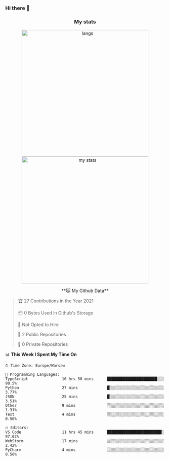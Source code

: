 ### Hi there 👋

<!--
**DamianKocjan/DamianKocjan** is a ✨ _special_ ✨ repository because its `README.md` (this file) appears on your GitHub profile.

Here are some ideas to get you started:

- 🔭 I’m currently working on ...
- 🌱 I’m currently learning ...
- 👯 I’m looking to collaborate on ...
- 🤔 I’m looking for help with ...
- 💬 Ask me about ...
- 📫 How to reach me: ...
- 😄 Pronouns: ...
- ⚡ Fun fact: ...
-->

<h3 align="center">My stats</h3>

<p align="center">
  <img src="https://github-readme-stats.vercel.app/api/top-langs/?username=DamianKocjan&layout=compact" width="400" alt="langs" />
  <br />
  <img src="https://github-readme-stats.vercel.app/api?username=DamianKocjan&count_private=true&show_icons=true" width="400" alt="my stats" />
  <br />
  <p align="center">
    <!--START_SECTION:waka-->
**🐱 My Github Data** 

> 🏆 27 Contributions in the Year 2021
 > 
> 📦 0 Bytes Used in Github's Storage 
 > 
> 🚫 Not Opted to Hire
 > 
> 📜 2 Public Repositories 
 > 
> 🔑 0 Private Repositories  
 > 
📊 **This Week I Spent My Time On** 

```text
⌚︎ Time Zone: Europe/Warsaw

💬 Programming Languages: 
TypeScript               10 hrs 58 mins      ██████████████████████░░░   90.5% 
Python                   27 mins             █░░░░░░░░░░░░░░░░░░░░░░░░   3.77% 
JSON                     25 mins             █░░░░░░░░░░░░░░░░░░░░░░░░   3.51% 
Other                    9 mins              ░░░░░░░░░░░░░░░░░░░░░░░░░   1.31% 
Text                     4 mins              ░░░░░░░░░░░░░░░░░░░░░░░░░   0.56%

🔥 Editors: 
VS Code                  11 hrs 45 mins      ████████████████████████░   97.02% 
WebStorm                 17 mins             ░░░░░░░░░░░░░░░░░░░░░░░░░   2.42% 
PyCharm                  4 mins              ░░░░░░░░░░░░░░░░░░░░░░░░░   0.56%

```


<!--END_SECTION:waka-->
  </p>
</p>
